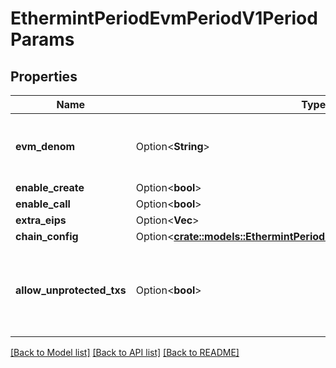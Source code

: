 # EthermintPeriodEvmPeriodV1PeriodParams

## Properties

Name | Type | Description | Notes
------------ | ------------- | ------------- | -------------
**evm_denom** | Option<**String**> | evm_denom represents the token denomination used to run the EVM state transitions. | [optional]
**enable_create** | Option<**bool**> |  | [optional]
**enable_call** | Option<**bool**> |  | [optional]
**extra_eips** | Option<**Vec<String>**> |  | [optional]
**chain_config** | Option<[**crate::models::EthermintPeriodEvmPeriodV1PeriodChainConfig**](ethermint.evm.v1.ChainConfig.md)> |  | [optional]
**allow_unprotected_txs** | Option<**bool**> | allow_unprotected_txs defines if replay-protected (i.e non EIP155 signed) transactions can be executed on the state machine. | [optional]

[[Back to Model list]](../README.md#documentation-for-models) [[Back to API list]](../README.md#documentation-for-api-endpoints) [[Back to README]](../README.md)


